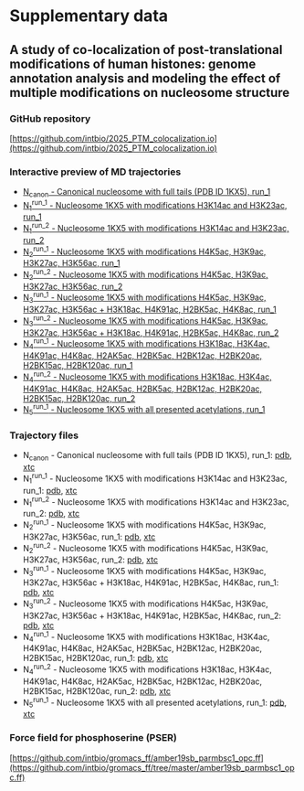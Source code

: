 # Supplementary data
## A study of co-localization of post-translational modifications of human histones: genome annotation analysis and modeling the effect of multiple modifications on nucleosome structure

### GitHub repository
[https://github.com/intbio/2025_PTM_colocalization.io](https://github.com/intbio/2025_PTM_colocalization.io)

### Interactive preview of MD trajectories
- [N<sub>canon</sub> - Canonical nucleosome with full tails (PDB ID 1KX5), run_1](nucl_canon_trj_preview)
- [N<sub>1</sub><sup>run_1</sup> - Nucleosome 1KX5 with modifications H3K14ac and H3K23ac, run_1](nucl_1_trj_preview)
- [N<sub>1</sub><sup>run_2</sup> - Nucleosome 1KX5 with modifications H3K14ac and H3K23ac, run_2](nucl_1_trj_preview_2)
- [N<sub>2</sub><sup>run_1</sup> - Nucleosome 1KX5 with modifications H4K5ac, H3K9ac, H3K27ac, H3K56ac, run_1](nucl_2_trj_preview)
- [N<sub>2</sub><sup>run_2</sup> - Nucleosome 1KX5 with modifications H4K5ac, H3K9ac, H3K27ac, H3K56ac, run_2](nucl_2_trj_preview_2)
- [N<sub>3</sub><sup>run_1</sup> - Nucleosome 1KX5 with modifications H4K5ac, H3K9ac, H3K27ac, H3K56ac + H3K18ac, H4K91ac, H2BK5ac, H4K8ac, run_1](nucl_3_trj_preview)
- [N<sub>3</sub><sup>run_2</sup> - Nucleosome 1KX5 with modifications H4K5ac, H3K9ac, H3K27ac, H3K56ac + H3K18ac, H4K91ac, H2BK5ac, H4K8ac, run_2](nucl_3_trj_preview_2)
- [N<sub>4</sub><sup>run_1</sup> - Nucleosome 1KX5 with modifications H3K18ac, H3K4ac, H4K91ac, H4K8ac, H2AK5ac, H2BK5ac, H2BK12ac, H2BK20ac, H2BK15ac, H2BK120ac, run_1](nucl_4_trj_preview)
- [N<sub>4</sub><sup>run_2</sup> - Nucleosome 1KX5 with modifications H3K18ac, H3K4ac, H4K91ac, H4K8ac, H2AK5ac, H2BK5ac, H2BK12ac, H2BK20ac, H2BK15ac, H2BK120ac, run_2](nucl_4_trj_preview_2)
- [N<sub>5</sub><sup>run_1</sup> - Nucleosome 1KX5 with all presented acetylations, run_1](nucl_5_trj_preview)



### Trajectory files
- N<sub>canon</sub> - Canonical nucleosome with full tails (PDB ID 1KX5), run_1: [pdb](trj/refr_nucl.pdb), [xtc](trj/refr_nucl_10ns_filtered.xtc)
- N<sub>1</sub><sup>run_1</sup> - Nucleosome 1KX5 with modifications H3K14ac and H3K23ac, run_1: [pdb](trj/1_nucl.pdb), [xtc](trj/1_nucl_10ns_filtered.xtc)
- N<sub>1</sub><sup>run_2</sup> - Nucleosome 1KX5 with modifications H3K14ac and H3K23ac, run_2: [pdb](trj/1_nucl.pdb), [xtc](trj/1_nucl_10ns_filtered_2.xtc)
- N<sub>2</sub><sup>run_1</sup> - Nucleosome 1KX5 with modifications H4K5ac, H3K9ac, H3K27ac, H3K56ac, run_1: [pdb](trj/2_nucl.pdb), [xtc](trj/2_nucl_10ns_filtered.xtc)
- N<sub>2</sub><sup>run_2</sup> - Nucleosome 1KX5 with modifications H4K5ac, H3K9ac, H3K27ac, H3K56ac, run_2: [pdb](trj/2_nucl.pdb), [xtc](trj/2_nucl_10ns_filtered_2.xtc)
- N<sub>3</sub><sup>run_1</sup> - Nucleosome 1KX5 with modifications H4K5ac, H3K9ac, H3K27ac, H3K56ac + H3K18ac, H4K91ac, H2BK5ac, H4K8ac, run_1: [pdb](trj/3_nucl.pdb), [xtc](trj/3_nucl_10ns_filtered.xtc)
- N<sub>3</sub><sup>run_2</sup> - Nucleosome 1KX5 with modifications H4K5ac, H3K9ac, H3K27ac, H3K56ac + H3K18ac, H4K91ac, H2BK5ac, H4K8ac, run_2: [pdb](trj/3_nucl.pdb), [xtc](trj/3_nucl_10ns_filtered_2.xtc)
- N<sub>4</sub><sup>run_1</sup> - Nucleosome 1KX5 with modifications H3K18ac, H3K4ac, H4K91ac, H4K8ac, H2AK5ac, H2BK5ac, H2BK12ac, H2BK20ac, H2BK15ac, H2BK120ac, run_1: [pdb](trj/4_nucl.pdb), [xtc](trj/4_nucl_10ns_filtered.xtc)
- N<sub>4</sub><sup>run_2</sup> - Nucleosome 1KX5 with modifications H3K18ac, H3K4ac, H4K91ac, H4K8ac, H2AK5ac, H2BK5ac, H2BK12ac, H2BK20ac, H2BK15ac, H2BK120ac, run_2: [pdb](trj/4_nucl.pdb), [xtc](trj/4_nucl_10ns_filtered_2.xtc)
- N<sub>5</sub><sup>run_1</sup> - Nucleosome 1KX5 with all presented acetylations, run_1: [pdb](trj/5_nucl.pdb), [xtc](trj/5_nucl_10ns_filtered.xtc)


### Force field for phosphoserine (PSER)
[https://github.com/intbio/gromacs_ff/amber19sb_parmbsc1_opc.ff](https://github.com/intbio/gromacs_ff/tree/master/amber19sb_parmbsc1_opc.ff)


